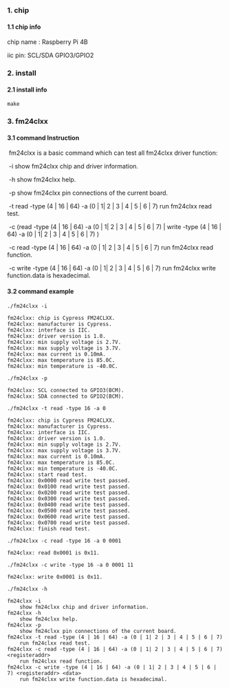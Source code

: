 ### 1. chip

#### 1.1 chip info

chip name : Raspberry Pi 4B

iic pin: SCL/SDA GPIO3/GPIO2

### 2. install

#### 2.1 install info

```shell
make
```

### 3. fm24clxx

#### 3.1 command Instruction

​          fm24clxx is a basic command which can test all fm24clxx driver function:

​           -i          show fm24clxx chip and driver information.

​           -h         show fm24clxx help.

​           -p         show fm24clxx pin connections of the current board.

​           -t  read -type (4 | 16 | 64) -a (0 | 1| 2 | 3 | 4 | 5 | 6 | 7)         run fm24clxx read test.

​           -c (read -type (4 | 16 | 64)  -a (0 | 1| 2 | 3 | 4 | 5 | 6 | 7)  <registeraddr>| write  -type (4 | 16 | 64) -a (0 | 1| 2 | 3 | 4 | 5 | 6 | 7)  <registeraddr> <data>)

​           -c read -type (4 | 16 | 64) -a (0 | 1| 2 | 3 | 4 | 5 | 6 | 7)  <registeraddr>        run fm24clxx read function.

​           -c write -type (4 | 16 | 64) -a (0 | 1| 2 | 3 | 4 | 5 | 6 | 7)  <registeraddr> <data>        run fm24clxx write function.data is hexadecimal.

#### 3.2 command example

```shell
./fm24clxx -i

fm24clxx: chip is Cypress FM24CLXX.
fm24clxx: manufacturer is Cypress.
fm24clxx: interface is IIC.
fm24clxx: driver version is 1.0.
fm24clxx: min supply voltage is 2.7V.
fm24clxx: max supply voltage is 3.7V.
fm24clxx: max current is 0.10mA.
fm24clxx: max temperature is 85.0C.
fm24clxx: min temperature is -40.0C.
```

```shell
./fm24clxx -p

fm24clxx: SCL connected to GPIO3(BCM).
fm24clxx: SDA connected to GPIO2(BCM).
```

```shell
./fm24clxx -t read -type 16 -a 0

fm24clxx: chip is Cypress FM24CLXX.
fm24clxx: manufacturer is Cypress.
fm24clxx: interface is IIC.
fm24clxx: driver version is 1.0.
fm24clxx: min supply voltage is 2.7V.
fm24clxx: max supply voltage is 3.7V.
fm24clxx: max current is 0.10mA.
fm24clxx: max temperature is 85.0C.
fm24clxx: min temperature is -40.0C.
fm24clxx: start read test.
fm24clxx: 0x0000 read write test passed.
fm24clxx: 0x0100 read write test passed.
fm24clxx: 0x0200 read write test passed.
fm24clxx: 0x0300 read write test passed.
fm24clxx: 0x0400 read write test passed.
fm24clxx: 0x0500 read write test passed.
fm24clxx: 0x0600 read write test passed.
fm24clxx: 0x0700 read write test passed.
fm24clxx: finish read test.
```

```shell
./fm24clxx -c read -type 16 -a 0 0001

fm24clxx: read 0x0001 is 0x11.
```

```shell
./fm24clxx -c write -type 16 -a 0 0001 11 

fm24clxx: write 0x0001 is 0x11.
```

```shell
./fm24clxx -h

fm24clxx -i
	show fm24clxx chip and driver information.
fm24clxx -h
	show fm24clxx help.
fm24clxx -p
	show fm24clxx pin connections of the current board.
fm24clxx -t read -type (4 | 16 | 64) -a (0 | 1| 2 | 3 | 4 | 5 | 6 | 7)
	run fm24clxx read test.
fm24clxx -c read -type (4 | 16 | 64) -a (0 | 1| 2 | 3 | 4 | 5 | 6 | 7) <registeraddr>
	run fm24clxx read function.
fm24clxx -c write -type (4 | 16 | 64) -a (0 | 1| 2 | 3 | 4 | 5 | 6 | 7) <registeraddr> <data>
	run fm24clxx write function.data is hexadecimal.
```

